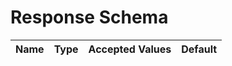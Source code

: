 

# Response Schema



| Name | Type | Accepted Values | Default |
|------|------|--------|---------|



